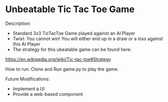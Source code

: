 # Unbeatable Tic Tac Toe Game
 
Description:
- Standard 3x3 TicTacToe Game played against an AI Player
- Twist: You cannot win! You will either end up in a draw or a loss against this AI Player
- The strategy for this ubeatable game can be found here: 

https://en.wikipedia.org/wiki/Tic-tac-toe#Strategy

How to run:
Clone and Run game.py to play the game. 

Future Modifications:

- Implement a UI 
- Provide a web-based component
